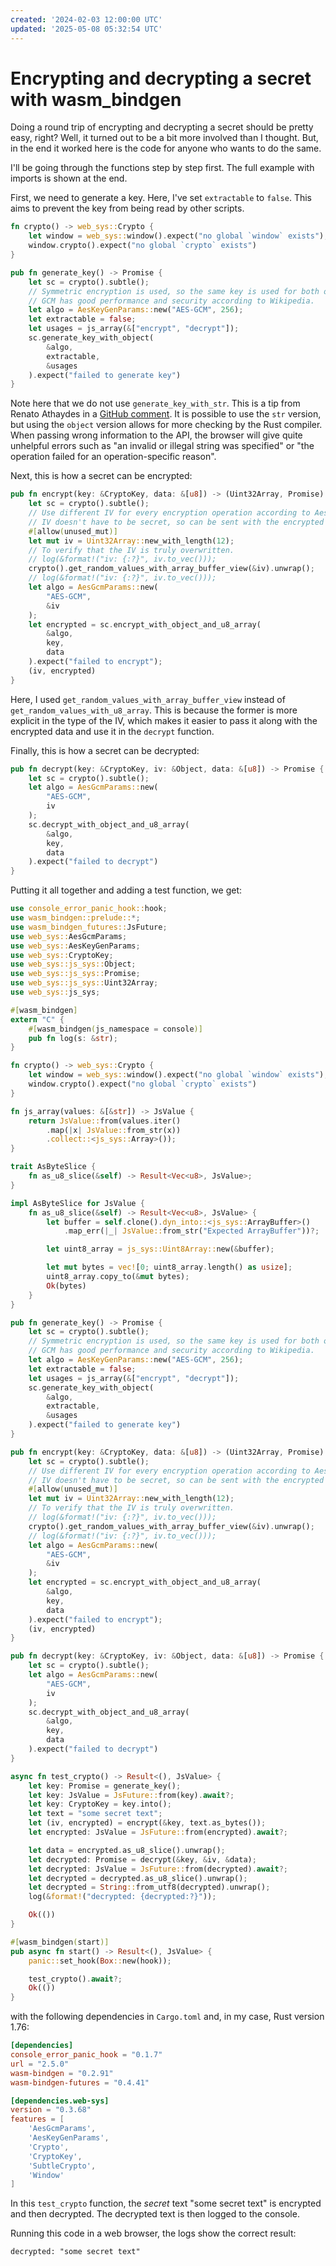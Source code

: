 ```yaml
---
created: '2024-02-03 12:00:00 UTC'
updated: '2025-05-08 05:32:54 UTC'
---
```


# Encrypting and decrypting a secret with wasm_bindgen

Doing a round trip of encrypting and decrypting a secret should be pretty easy, right?
Well, it turned out to be a bit more involved than I thought.
But, in the end it worked here is the code for anyone who wants to do the same.

I'll be going through the functions step by step first.
The full example with imports is shown at the end.

First, we need to generate a key.
Here, I've set `extractable` to `false`.
This aims to prevent the key from being read by other scripts.

```rust
fn crypto() -> web_sys::Crypto {
    let window = web_sys::window().expect("no global `window` exists");
    window.crypto().expect("no global `crypto` exists")
}

pub fn generate_key() -> Promise {
    let sc = crypto().subtle();
    // Symmetric encryption is used, so the same key is used for both operations.
    // GCM has good performance and security according to Wikipedia.
    let algo = AesKeyGenParams::new("AES-GCM", 256);
    let extractable = false;
    let usages = js_array(&["encrypt", "decrypt"]);
    sc.generate_key_with_object(
        &algo,
        extractable,
        &usages
    ).expect("failed to generate key")
}
```

Note here that we do not use `generate_key_with_str`.
This is a tip from Renato Athaydes in a [GitHub comment](https://github.com/rustwasm/wasm-bindgen/issues/2128#issuecomment-625343298).
It is possible to use the `str` version, but using the `object` version allows for more checking by the Rust compiler.
When passing wrong information to the API, the browser will give quite unhelpful errors such as "an invalid or illegal string was specified" or "the operation failed for an operation-specific reason".

Next, this is how a secret can be encrypted:

```rust
pub fn encrypt(key: &CryptoKey, data: &[u8]) -> (Uint32Array, Promise) {
    let sc = crypto().subtle();
    // Use different IV for every encryption operation according to AesGcmParams docs.
    // IV doesn't have to be secret, so can be sent with the encrypted data according to docs.
    #[allow(unused_mut)]
    let mut iv = Uint32Array::new_with_length(12);
    // To verify that the IV is truly overwritten.
    // log(&format!("iv: {:?}", iv.to_vec()));
    crypto().get_random_values_with_array_buffer_view(&iv).unwrap();
    // log(&format!("iv: {:?}", iv.to_vec()));
    let algo = AesGcmParams::new(
        "AES-GCM",
        &iv
    );
    let encrypted = sc.encrypt_with_object_and_u8_array(
        &algo,
        key,
        data
    ).expect("failed to encrypt");
    (iv, encrypted)
}
```

Here, I used `get_random_values_with_array_buffer_view` instead of `get_random_values_with_u8_array`.
This is because the former is more explicit in the type of the IV, which makes it easier to pass it along with the encrypted data and use it in the `decrypt` function.

Finally, this is how a secret can be decrypted:

```rust
pub fn decrypt(key: &CryptoKey, iv: &Object, data: &[u8]) -> Promise {
    let sc = crypto().subtle();
    let algo = AesGcmParams::new(
        "AES-GCM",
        iv
    );
    sc.decrypt_with_object_and_u8_array(
        &algo,
        key,
        data
    ).expect("failed to decrypt")
}
```

Putting it all together and adding a test function, we get:

```rust
use console_error_panic_hook::hook;
use wasm_bindgen::prelude::*;
use wasm_bindgen_futures::JsFuture;
use web_sys::AesGcmParams;
use web_sys::AesKeyGenParams;
use web_sys::CryptoKey;
use web_sys::js_sys::Object;
use web_sys::js_sys::Promise;
use web_sys::js_sys::Uint32Array;
use web_sys::js_sys;

#[wasm_bindgen]
extern "C" {
    #[wasm_bindgen(js_namespace = console)]
    pub fn log(s: &str);
}

fn crypto() -> web_sys::Crypto {
    let window = web_sys::window().expect("no global `window` exists");
    window.crypto().expect("no global `crypto` exists")
}

fn js_array(values: &[&str]) -> JsValue {
    return JsValue::from(values.iter()
        .map(|x| JsValue::from_str(x))
        .collect::<js_sys::Array>());
}

trait AsByteSlice {
    fn as_u8_slice(&self) -> Result<Vec<u8>, JsValue>;
}

impl AsByteSlice for JsValue {
    fn as_u8_slice(&self) -> Result<Vec<u8>, JsValue> {
        let buffer = self.clone().dyn_into::<js_sys::ArrayBuffer>()
            .map_err(|_| JsValue::from_str("Expected ArrayBuffer"))?;

        let uint8_array = js_sys::Uint8Array::new(&buffer);

        let mut bytes = vec![0; uint8_array.length() as usize];
        uint8_array.copy_to(&mut bytes);
        Ok(bytes)
    }
}

pub fn generate_key() -> Promise {
    let sc = crypto().subtle();
    // Symmetric encryption is used, so the same key is used for both operations.
    // GCM has good performance and security according to Wikipedia.
    let algo = AesKeyGenParams::new("AES-GCM", 256);
    let extractable = false;
    let usages = js_array(&["encrypt", "decrypt"]);
    sc.generate_key_with_object(
        &algo,
        extractable,
        &usages
    ).expect("failed to generate key")
}

pub fn encrypt(key: &CryptoKey, data: &[u8]) -> (Uint32Array, Promise) {
    let sc = crypto().subtle();
    // Use different IV for every encryption operation according to AesGcmParams docs.
    // IV doesn't have to be secret, so can be sent with the encrypted data according to docs.
    #[allow(unused_mut)]
    let mut iv = Uint32Array::new_with_length(12);
    // To verify that the IV is truly overwritten.
    // log(&format!("iv: {:?}", iv.to_vec()));
    crypto().get_random_values_with_array_buffer_view(&iv).unwrap();
    // log(&format!("iv: {:?}", iv.to_vec()));
    let algo = AesGcmParams::new(
        "AES-GCM",
        &iv
    );
    let encrypted = sc.encrypt_with_object_and_u8_array(
        &algo,
        key,
        data
    ).expect("failed to encrypt");
    (iv, encrypted)
}

pub fn decrypt(key: &CryptoKey, iv: &Object, data: &[u8]) -> Promise {
    let sc = crypto().subtle();
    let algo = AesGcmParams::new(
        "AES-GCM",
        iv
    );
    sc.decrypt_with_object_and_u8_array(
        &algo,
        key,
        data
    ).expect("failed to decrypt")
}

async fn test_crypto() -> Result<(), JsValue> {
    let key: Promise = generate_key();
    let key: JsValue = JsFuture::from(key).await?;
    let key: CryptoKey = key.into();
    let text = "some secret text";
    let (iv, encrypted) = encrypt(&key, text.as_bytes());
    let encrypted: JsValue = JsFuture::from(encrypted).await?;

    let data = encrypted.as_u8_slice().unwrap();
    let decrypted: Promise = decrypt(&key, &iv, &data);
    let decrypted: JsValue = JsFuture::from(decrypted).await?;
    let decrypted = decrypted.as_u8_slice().unwrap();
    let decrypted = String::from_utf8(decrypted).unwrap();
    log(&format!("decrypted: {decrypted:?}"));

    Ok(())
}

#[wasm_bindgen(start)]
pub async fn start() -> Result<(), JsValue> {
    panic::set_hook(Box::new(hook));

    test_crypto().await?;
    Ok(())
}
```

with the following dependencies in `Cargo.toml` and, in my case, Rust version 1.76:

```toml
[dependencies]
console_error_panic_hook = "0.1.7"
url = "2.5.0"
wasm-bindgen = "0.2.91"
wasm-bindgen-futures = "0.4.41"

[dependencies.web-sys]
version = "0.3.68"
features = [
    'AesGcmParams',
    'AesKeyGenParams',
    'Crypto',
    'CryptoKey',
    'SubtleCrypto',
    'Window'
]
```

In this `test_crypto` function, the *secret* text "some secret text" is encrypted and then decrypted.
The decrypted text is then logged to the console.

Running this code in a web browser, the logs show the correct result:

```
decrypted: "some secret text"
```

